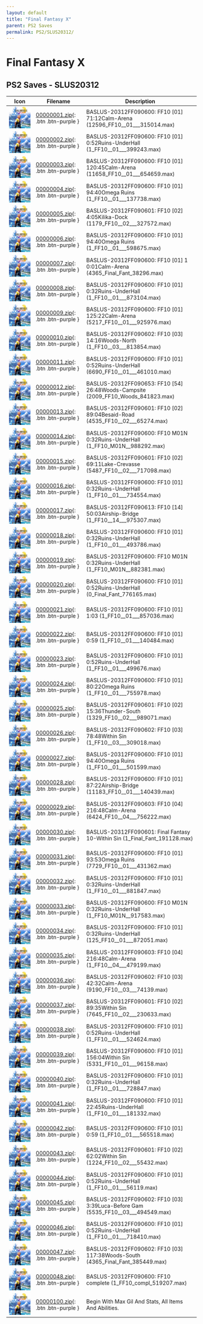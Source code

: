 ```yaml
---
layout: default
title: "Final Fantasy X"
parent: PS2 Saves
permalink: PS2/SLUS20312/
---
```

# Final Fantasy X

## PS2 Saves - SLUS20312

| Icon | Filename | Description |
|------|----------|-------------|
| ![Final Fantasy X](icon0.png) | [00000001.zip](00000001.zip){: .btn .btn-purple } | BASLUS-20312FF090600: FF10 [01]  71:12Calm-Arena (12596_FF10__01___315014.max) |
| ![Final Fantasy X](icon0.png) | [00000002.zip](00000002.zip){: .btn .btn-purple } | BASLUS-20312FF090600: FF10 [01]   0:52Ruins-UnderHall (1_FF10__01___399243.max) |
| ![Final Fantasy X](icon0.png) | [00000003.zip](00000003.zip){: .btn .btn-purple } | BASLUS-20312FF090600: FF10 [01] 120:45Calm-Arena (11658_FF10__01___654659.max) |
| ![Final Fantasy X](icon0.png) | [00000004.zip](00000004.zip){: .btn .btn-purple } | BASLUS-20312FF090600: FF10 [01]  94:40Omega Ruins (1_FF10__01___137738.max) |
| ![Final Fantasy X](icon0.png) | [00000005.zip](00000005.zip){: .btn .btn-purple } | BASLUS-20312FF090601: FF10 [02]   4:05Kilika-Dock (1179_FF10__02___327572.max) |
| ![Final Fantasy X](icon0.png) | [00000006.zip](00000006.zip){: .btn .btn-purple } | BASLUS-20312FF090600: FF10 [01]  94:40Omega Ruins (1_FF10__01___598675.max) |
| ![Final Fantasy X](icon0.png) | [00000007.zip](00000007.zip){: .btn .btn-purple } | BASLUS-20312FF090600: FF10 [01] 1 0:01Calm-Arena (4365_Final_Fant_38296.max) |
| ![Final Fantasy X](icon0.png) | [00000008.zip](00000008.zip){: .btn .btn-purple } | BASLUS-20312FF090600: FF10 [01]   0:32Ruins-UnderHall (1_FF10__01___873104.max) |
| ![Final Fantasy X](icon0.png) | [00000009.zip](00000009.zip){: .btn .btn-purple } | BASLUS-20312FF090600: FF10 [01] 125:22Calm-Arena (5217_FF10__01___925976.max) |
| ![Final Fantasy X](icon0.png) | [00000010.zip](00000010.zip){: .btn .btn-purple } | BASLUS-20312FF090602: FF10 [03]  14:16Woods-North (1_FF10__03___813854.max) |
| ![Final Fantasy X](icon0.png) | [00000011.zip](00000011.zip){: .btn .btn-purple } | BASLUS-20312FF090600: FF10 [01]   0:52Ruins-UnderHall (6690_FF10__01___461010.max) |
| ![Final Fantasy X](icon0.png) | [00000012.zip](00000012.zip){: .btn .btn-purple } | BASLUS-20312FF090653: FF10 [54]  26:48Woods-Campsite (2009_FF10_Woods_841823.max) |
| ![Final Fantasy X](icon0.png) | [00000013.zip](00000013.zip){: .btn .btn-purple } | BASLUS-20312FF090601: FF10 [02]  89:04Besaid-Road (4535_FF10__02___65274.max) |
| ![Final Fantasy X](icon0.png) | [00000014.zip](00000014.zip){: .btn .btn-purple } | BASLUS-20312FF090600: FF10 M01N   0:32Ruins-UnderHall (1_FF10_M01N__988292.max) |
| ![Final Fantasy X](icon0.png) | [00000015.zip](00000015.zip){: .btn .btn-purple } | BASLUS-20312FF090601: FF10 [02]  69:11Lake-Crevasse (5487_FF10__02___717098.max) |
| ![Final Fantasy X](icon0.png) | [00000016.zip](00000016.zip){: .btn .btn-purple } | BASLUS-20312FF090600: FF10 [01]   0:32Ruins-UnderHall (1_FF10__01___734554.max) |
| ![Final Fantasy X](icon0.png) | [00000017.zip](00000017.zip){: .btn .btn-purple } | BASLUS-20312FF090613: FF10 [14]  50:03Airship-Bridge (1_FF10__14___975307.max) |
| ![Final Fantasy X](icon0.png) | [00000018.zip](00000018.zip){: .btn .btn-purple } | BASLUS-20312FF090600: FF10 [01]   0:32Ruins-UnderHall (1_FF10__01___493786.max) |
| ![Final Fantasy X](icon0.png) | [00000019.zip](00000019.zip){: .btn .btn-purple } | BASLUS-20312FF090600: FF10 M01N   0:32Ruins-UnderHall (1_FF10_M01N__882381.max) |
| ![Final Fantasy X](icon0.png) | [00000020.zip](00000020.zip){: .btn .btn-purple } | BASLUS-20312FF090600: FF10 [01]   0:52Ruins-UnderHall (0_Final_Fant_776165.max) |
| ![Final Fantasy X](icon0.png) | [00000021.zip](00000021.zip){: .btn .btn-purple } | BASLUS-20312FF090600: FF10 [01]   1:03 (1_FF10__01___857036.max) |
| ![Final Fantasy X](icon0.png) | [00000022.zip](00000022.zip){: .btn .btn-purple } | BASLUS-20312FF090600: FF10 [01]   0:59 (1_FF10__01___140484.max) |
| ![Final Fantasy X](icon0.png) | [00000023.zip](00000023.zip){: .btn .btn-purple } | BASLUS-20312FF090600: FF10 [01]   0:52Ruins-UnderHall (1_FF10__01___499676.max) |
| ![Final Fantasy X](icon0.png) | [00000024.zip](00000024.zip){: .btn .btn-purple } | BASLUS-20312FF090600: FF10 [01]  80:22Omega Ruins (1_FF10__01___755978.max) |
| ![Final Fantasy X](icon0.png) | [00000025.zip](00000025.zip){: .btn .btn-purple } | BASLUS-20312FF090601: FF10 [02]  15:36Thunder-South (1329_FF10__02___989071.max) |
| ![Final Fantasy X](icon0.png) | [00000026.zip](00000026.zip){: .btn .btn-purple } | BASLUS-20312FF090602: FF10 [03]  78:48Within Sin (1_FF10__03___309018.max) |
| ![Final Fantasy X](icon0.png) | [00000027.zip](00000027.zip){: .btn .btn-purple } | BASLUS-20312FF090600: FF10 [01]  94:40Omega Ruins (1_FF10__01___501599.max) |
| ![Final Fantasy X](icon0.png) | [00000028.zip](00000028.zip){: .btn .btn-purple } | BASLUS-20312FF090600: FF10 [01]  87:22Airship-Bridge (11183_FF10__01___140439.max) |
| ![Final Fantasy X](icon0.png) | [00000029.zip](00000029.zip){: .btn .btn-purple } | BASLUS-20312FF090603: FF10 [04] 216:48Calm-Arena (6424_FF10__04___756222.max) |
| ![Final Fantasy X](icon0.png) | [00000030.zip](00000030.zip){: .btn .btn-purple } | BASLUS-20312FF090601: Final Fantasy 10-Within Sin (1_Final_Fant_191128.max) |
| ![Final Fantasy X](icon0.png) | [00000031.zip](00000031.zip){: .btn .btn-purple } | BASLUS-20312FF090600: FF10 [01]  93:53Omega Ruins (7729_FF10__01___431362.max) |
| ![Final Fantasy X](icon0.png) | [00000032.zip](00000032.zip){: .btn .btn-purple } | BASLUS-20312FF090600: FF10 [01]   0:32Ruins-UnderHall (1_FF10__01___881847.max) |
| ![Final Fantasy X](icon0.png) | [00000033.zip](00000033.zip){: .btn .btn-purple } | BASLUS-20312FF090600: FF10 M01N   0:32Ruins-UnderHall (1_FF10_M01N__917583.max) |
| ![Final Fantasy X](icon0.png) | [00000034.zip](00000034.zip){: .btn .btn-purple } | BASLUS-20312FF090600: FF10 [01]   0:32Ruins-UnderHall (125_FF10__01___872051.max) |
| ![Final Fantasy X](icon0.png) | [00000035.zip](00000035.zip){: .btn .btn-purple } | BASLUS-20312FF090603: FF10 [04] 216:48Calm-Arena (1_FF10__04___479199.max) |
| ![Final Fantasy X](icon0.png) | [00000036.zip](00000036.zip){: .btn .btn-purple } | BASLUS-20312FF090602: FF10 [03]  42:32Calm-Arena (9190_FF10__03___74139.max) |
| ![Final Fantasy X](icon0.png) | [00000037.zip](00000037.zip){: .btn .btn-purple } | BASLUS-20312FF090601: FF10 [02]  89:35Within Sin (7645_FF10__02___230633.max) |
| ![Final Fantasy X](icon0.png) | [00000038.zip](00000038.zip){: .btn .btn-purple } | BASLUS-20312FF090600: FF10 [01]   0:52Ruins-UnderHall (1_FF10__01___524624.max) |
| ![Final Fantasy X](icon0.png) | [00000039.zip](00000039.zip){: .btn .btn-purple } | BASLUS-20312FF090600: FF10 [01] 156:04Within Sin (5331_FF10__01___96158.max) |
| ![Final Fantasy X](icon0.png) | [00000040.zip](00000040.zip){: .btn .btn-purple } | BASLUS-20312FF090600: FF10 [01]   0:32Ruins-UnderHall (1_FF10__01___728847.max) |
| ![Final Fantasy X](icon0.png) | [00000041.zip](00000041.zip){: .btn .btn-purple } | BASLUS-20312FF090600: FF10 [01]  22:45Ruins-UnderHall (1_FF10__01___181332.max) |
| ![Final Fantasy X](icon0.png) | [00000042.zip](00000042.zip){: .btn .btn-purple } | BASLUS-20312FF090600: FF10 [01]   0:59 (1_FF10__01___565518.max) |
| ![Final Fantasy X](icon0.png) | [00000043.zip](00000043.zip){: .btn .btn-purple } | BASLUS-20312FF090601: FF10 [02]  62:02Within Sin (1224_FF10__02___55432.max) |
| ![Final Fantasy X](icon0.png) | [00000044.zip](00000044.zip){: .btn .btn-purple } | BASLUS-20312FF090600: FF10 [01]   0:52Ruins-UnderHall (1_FF10__01___56119.max) |
| ![Final Fantasy X](icon0.png) | [00000045.zip](00000045.zip){: .btn .btn-purple } | BASLUS-20312FF090602: FF10 [03]   3:39Luca-Before Gam (5535_FF10__03___494549.max) |
| ![Final Fantasy X](icon0.png) | [00000046.zip](00000046.zip){: .btn .btn-purple } | BASLUS-20312FF090600: FF10 [01]   0:52Ruins-UnderHall (1_FF10__01___718410.max) |
| ![Final Fantasy X](icon0.png) | [00000047.zip](00000047.zip){: .btn .btn-purple } | BASLUS-20312FF090602: FF10 [03] 117:38Woods-South (4365_Final_Fant_385449.max) |
| ![Final Fantasy X](icon0.png) | [00000048.zip](00000048.zip){: .btn .btn-purple } | BASLUS-20312FF090600: FF10 complete (1_FF10_compl_519207.max) |
| ![Final Fantasy X](icon0.png) | [00000100.zip](00000100.zip){: .btn .btn-purple } | Begin With Max Gil And Stats, All Items And Abilities. |
